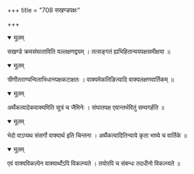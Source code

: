 +++
title = "708 सखण्डपक्षः"

+++


<details open><summary>मूलम्</summary>

सखण्डे क्रमसंघाताविति यल्लक्षणद्वयम् । तत्सङ्गतं ह्यभिहितान्वयपक्षसमीक्षया ॥
</details>



<details open><summary>मूलम्</summary>

त्रीणीतराण्यन्विताभिधानपक्षकटाक्षतः । वाक्यमेकतिङित्यादि वाक्यलक्षणवार्तिकम् ॥
</details>



<details open><summary>मूलम्</summary>

अर्थैकत्वादेकवाक्यमिति सूत्रं च जैमिनेः । संघातपक्ष एवान्तर्भवितुं सम्यगर्हति ॥
</details>



<details open><summary>मूलम्</summary>

भेदो वाऽप्यथ संसर्गो वाक्यार्थ इति चिन्तना । अर्थैकत्वादितिन्याये कृता भाष्ये च वार्तिके ॥
</details>



<details open><summary>मूलम्</summary>

एवं वाक्यविकल्पेन वाक्यार्थोऽपि विकल्प्यते । तयोरपि च संबन्धः तदधीनो विकल्प्यते ॥
</details>

